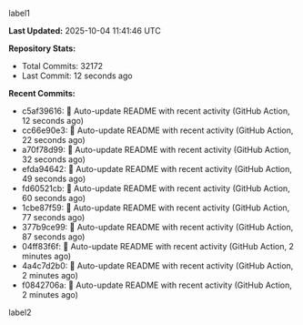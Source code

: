 
label1 
<!-- ACTIVITY_START -->
**Last Updated:** 2025-10-04 11:41:46 UTC

**Repository Stats:**
- Total Commits: 32172
- Last Commit: 12 seconds ago

**Recent Commits:**
- c5af39616: 🤖 Auto-update README with recent activity (GitHub Action, 12 seconds ago)
- cc66e90e3: 🤖 Auto-update README with recent activity (GitHub Action, 22 seconds ago)
- a70f78d99: 🤖 Auto-update README with recent activity (GitHub Action, 32 seconds ago)
- efda94642: 🤖 Auto-update README with recent activity (GitHub Action, 49 seconds ago)
- fd60521cb: 🤖 Auto-update README with recent activity (GitHub Action, 60 seconds ago)
- 1cbe87f59: 🤖 Auto-update README with recent activity (GitHub Action, 77 seconds ago)
- 377b9ce99: 🤖 Auto-update README with recent activity (GitHub Action, 87 seconds ago)
- 04ff83f6f: 🤖 Auto-update README with recent activity (GitHub Action, 2 minutes ago)
- 4a4c7d2b0: 🤖 Auto-update README with recent activity (GitHub Action, 2 minutes ago)
- f0842706a: 🤖 Auto-update README with recent activity (GitHub Action, 2 minutes ago)
<!-- ACTIVITY_END -->

label2

